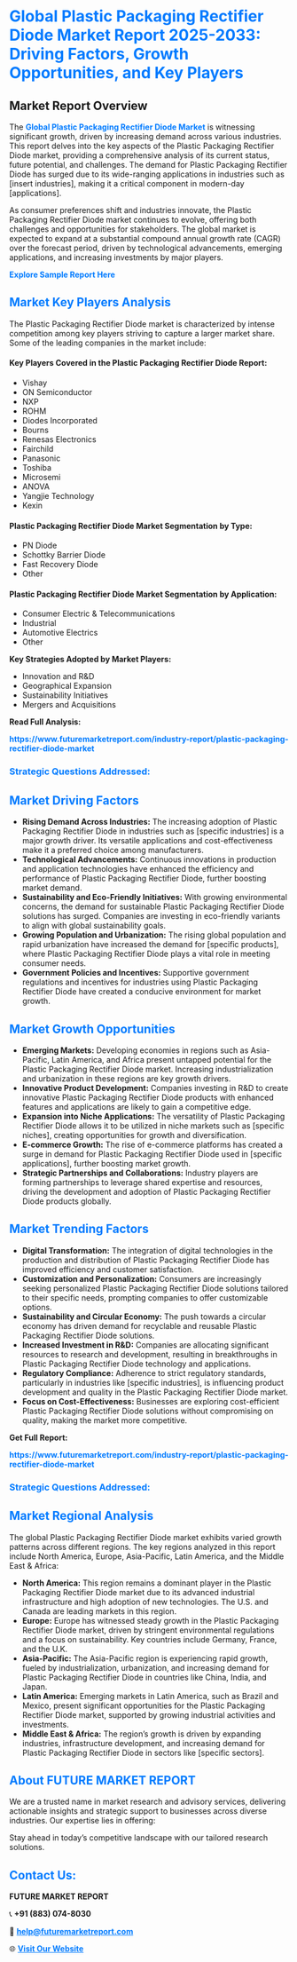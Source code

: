<h1 style="color: #007BFF;">Global Plastic Packaging Rectifier Diode Market Report 2025-2033: Driving Factors, Growth Opportunities, and Key Players</h1>

<section id="overview">
<h2>Market Report Overview</h2>
<p>The <a href="https://www.futuremarketreport.com/industry-report/plastic-packaging-rectifier-diode-market" style="color: #007BFF; text-decoration: none;"><strong>Global Plastic Packaging Rectifier Diode Market</strong></a> is witnessing significant growth, driven by increasing demand across various industries. This report delves into the key aspects of the Plastic Packaging Rectifier Diode market, providing a comprehensive analysis of its current status, future potential, and challenges. The demand for Plastic Packaging Rectifier Diode has surged due to its wide-ranging applications in industries such as [insert industries], making it a critical component in modern-day [applications].</p>
<p>As consumer preferences shift and industries innovate, the Plastic Packaging Rectifier Diode market continues to evolve, offering both challenges and opportunities for stakeholders. The global market is expected to expand at a substantial compound annual growth rate (CAGR) over the forecast period, driven by technological advancements, emerging applications, and increasing investments by major players.</p>
</section>

<section id="overview">
<p><a href="https://www.futuremarketreport.com/request-sample/reportId=87132" style="color: #007BFF; text-decoration: none;"><strong>Explore Sample Report Here</strong></a></p>
</section>

<section id="key-players">
<h2 style="color: #007BFF;">Market Key Players Analysis</h2>
<p>The Plastic Packaging Rectifier Diode market is characterized by intense competition among key players striving to capture a larger market share. Some of the leading companies in the market include:</p>
<h4>Key Players Covered in the Plastic Packaging Rectifier Diode Report:</h4>
<ul><li>Vishay</li><li>ON Semiconductor</li><li>NXP</li><li>ROHM</li><li>Diodes Incorporated</li><li>Bourns</li><li>Renesas Electronics</li><li>Fairchild</li><li>Panasonic</li><li>Toshiba</li><li>Microsemi</li><li>ANOVA</li><li>Yangjie Technology</li><li>Kexin</li></ul>
<h4>Plastic Packaging Rectifier Diode Market Segmentation by Type:</h4>
<ul><li>PN Diode</li><li>Schottky Barrier Diode</li><li>Fast Recovery Diode</li><li>Other</li></ul>

<h4>Plastic Packaging Rectifier Diode Market Segmentation by Application:</h4>
<ul><li>Consumer Electric &amp; Telecommunications</li><li>Industrial</li><li>Automotive Electrics</li><li>Other</li></ul>
<p><strong>Key Strategies Adopted by Market Players:</strong></p>
<ul>
<li>Innovation and R&D</li>
<li>Geographical Expansion</li>
<li>Sustainability Initiatives</li>
<li>Mergers and Acquisitions</li>
</ul>
</section>

<section>
<p><strong>Read Full Analysis: </strong></p><a href="https://www.futuremarketreport.com/industry-report/plastic-packaging-rectifier-diode-market" style="color: #007BFF; text-decoration: none;"><strong>https://www.futuremarketreport.com/industry-report/plastic-packaging-rectifier-diode-market</strong></a>
<h3 style="color: #007BFF;">Strategic Questions Addressed:</h3>
</section>

<section id="driving-factors">
<h2 style="color: #007BFF;">Market Driving Factors</h2>
<ul>
<li><strong>Rising Demand Across Industries:</strong> The increasing adoption of Plastic Packaging Rectifier Diode in industries such as [specific industries] is a major growth driver. Its versatile applications and cost-effectiveness make it a preferred choice among manufacturers.</li>
<li><strong>Technological Advancements:</strong> Continuous innovations in production and application technologies have enhanced the efficiency and performance of Plastic Packaging Rectifier Diode, further boosting market demand.</li>
<li><strong>Sustainability and Eco-Friendly Initiatives:</strong> With growing environmental concerns, the demand for sustainable Plastic Packaging Rectifier Diode solutions has surged. Companies are investing in eco-friendly variants to align with global sustainability goals.</li>
<li><strong>Growing Population and Urbanization:</strong> The rising global population and rapid urbanization have increased the demand for [specific products], where Plastic Packaging Rectifier Diode plays a vital role in meeting consumer needs.</li>
<li><strong>Government Policies and Incentives:</strong> Supportive government regulations and incentives for industries using Plastic Packaging Rectifier Diode have created a conducive environment for market growth.</li>
</ul>
</section>

<section id="growth-opportunities">
<h2 style="color: #007BFF;">Market Growth Opportunities</h2>
<ul>
<li><strong>Emerging Markets:</strong> Developing economies in regions such as Asia-Pacific, Latin America, and Africa present untapped potential for the Plastic Packaging Rectifier Diode market. Increasing industrialization and urbanization in these regions are key growth drivers.</li>
<li><strong>Innovative Product Development:</strong> Companies investing in R&D to create innovative Plastic Packaging Rectifier Diode products with enhanced features and applications are likely to gain a competitive edge.</li>
<li><strong>Expansion into Niche Applications:</strong> The versatility of Plastic Packaging Rectifier Diode allows it to be utilized in niche markets such as [specific niches], creating opportunities for growth and diversification.</li>
<li><strong>E-commerce Growth:</strong> The rise of e-commerce platforms has created a surge in demand for Plastic Packaging Rectifier Diode used in [specific applications], further boosting market growth.</li>
<li><strong>Strategic Partnerships and Collaborations:</strong> Industry players are forming partnerships to leverage shared expertise and resources, driving the development and adoption of Plastic Packaging Rectifier Diode products globally.</li>
</ul>
</section>

<section id="trending-factors">
<h2 style="color: #007BFF;">Market Trending Factors</h2>
<ul>
<li><strong>Digital Transformation:</strong> The integration of digital technologies in the production and distribution of Plastic Packaging Rectifier Diode has improved efficiency and customer satisfaction.</li>
<li><strong>Customization and Personalization:</strong> Consumers are increasingly seeking personalized Plastic Packaging Rectifier Diode solutions tailored to their specific needs, prompting companies to offer customizable options.</li>
<li><strong>Sustainability and Circular Economy:</strong> The push towards a circular economy has driven demand for recyclable and reusable Plastic Packaging Rectifier Diode solutions.</li>
<li><strong>Increased Investment in R&D:</strong> Companies are allocating significant resources to research and development, resulting in breakthroughs in Plastic Packaging Rectifier Diode technology and applications.</li>
<li><strong>Regulatory Compliance:</strong> Adherence to strict regulatory standards, particularly in industries like [specific industries], is influencing product development and quality in the Plastic Packaging Rectifier Diode market.</li>
<li><strong>Focus on Cost-Effectiveness:</strong> Businesses are exploring cost-efficient Plastic Packaging Rectifier Diode solutions without compromising on quality, making the market more competitive.</li>
</ul>
</section>

<section>
<p><strong>Get Full Report: </strong></p><a href="https://www.futuremarketreport.com/industry-report/plastic-packaging-rectifier-diode-market" style="color: #007BFF; text-decoration: none;"><strong>https://www.futuremarketreport.com/industry-report/plastic-packaging-rectifier-diode-market</strong></a>
<h3 style="color: #007BFF;">Strategic Questions Addressed:</h3>
</section>


<section id="regional-analysis">
<h2 style="color: #007BFF;">Market Regional Analysis</h2>
<p>The global Plastic Packaging Rectifier Diode market exhibits varied growth patterns across different regions. The key regions analyzed in this report include North America, Europe, Asia-Pacific, Latin America, and the Middle East & Africa:</p>
<ul>
<li><strong>North America:</strong> This region remains a dominant player in the Plastic Packaging Rectifier Diode market due to its advanced industrial infrastructure and high adoption of new technologies. The U.S. and Canada are leading markets in this region.</li>
<li><strong>Europe:</strong> Europe has witnessed steady growth in the Plastic Packaging Rectifier Diode market, driven by stringent environmental regulations and a focus on sustainability. Key countries include Germany, France, and the U.K.</li>
<li><strong>Asia-Pacific:</strong> The Asia-Pacific region is experiencing rapid growth, fueled by industrialization, urbanization, and increasing demand for Plastic Packaging Rectifier Diode in countries like China, India, and Japan.</li>
<li><strong>Latin America:</strong> Emerging markets in Latin America, such as Brazil and Mexico, present significant opportunities for the Plastic Packaging Rectifier Diode market, supported by growing industrial activities and investments.</li>
<li><strong>Middle East & Africa:</strong> The region’s growth is driven by expanding industries, infrastructure development, and increasing demand for Plastic Packaging Rectifier Diode in sectors like [specific sectors].</li>
</ul>
</section>

<footer>
<h2 style="color: #007BFF;">About FUTURE MARKET REPORT</h2>
<p>We are a trusted name in market research and advisory services, delivering actionable insights and strategic support to businesses across diverse industries. Our expertise lies in offering:</p>

<p>Stay ahead in today’s competitive landscape with our tailored research solutions.</p>

<h2 style="color: #007BFF;">Contact Us:</h2>
<p><strong>FUTURE MARKET REPORT</strong></p>
<p>📞 <strong>+91 (883) 074-8030</strong></p>
<p>📧 <strong><a href="mailto:help@futuremarketreport.com" style="color: #007BFF;">help@futuremarketreport.com</a></strong></p>
<p>🌐 <strong><a href="https://www.futuremarketreport.com/" style="color: #007BFF;">Visit Our Website</a></strong></p>
</footer>